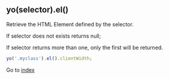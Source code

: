 ## yo(selector).el()

Retrieve the HTML Element defined by the selector. 

If selector does not exists returns null;

If selector returns more than one, only the first will be returned.

```javascript
yo('.myclass').el().clientWidth;
```

Go to [index](README.md)